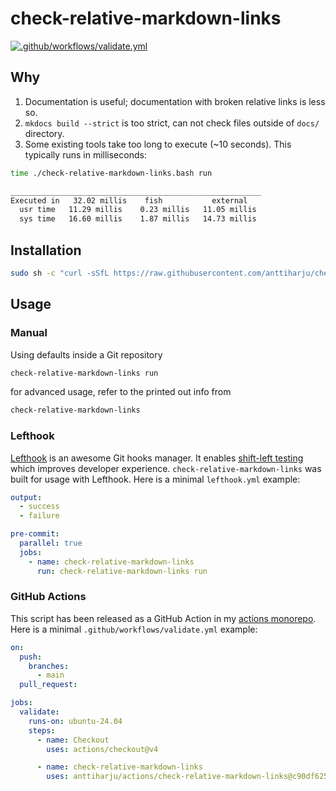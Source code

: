 # check-relative-markdown-links

[![.github/workflows/validate.yml](https://github.com/anttiharju/check-relative-markdown-links/actions/workflows/validate.yml/badge.svg)](https://github.com/anttiharju/check-relative-markdown-links/actions/workflows/validate.yml)

## Why

1. Documentation is useful; documentation with broken relative links is less so.
2. `mkdocs build --strict` is too strict, can not check files outside of `docs/` directory.
3. Some existing tools take too long to execute (~10 seconds). This typically runs in milliseconds:

```sh
time ./check-relative-markdown-links.bash run

________________________________________________________
Executed in   32.02 millis    fish           external
  usr time   11.29 millis    0.23 millis   11.05 millis
  sys time   16.60 millis    1.87 millis   14.73 millis
```

## Installation

```sh
sudo sh -c "curl -sSfL https://raw.githubusercontent.com/anttiharju/check-relative-markdown-links/HEAD/check-relative-markdown-links.bash -o /usr/local/bin/check-relative-markdown-links && chmod +x /usr/local/bin/check-relative-markdown-links"
```

## Usage

### Manual

Using defaults inside a Git repository

```sh
check-relative-markdown-links run
```

for advanced usage, refer to the printed out info from

```sh
check-relative-markdown-links
```

### Lefthook

[Lefthook](https://github.com/evilmartians/lefthook) is an awesome Git hooks manager. It enables [shift-left testing](https://en.wikipedia.org/wiki/Shift-left_testing) which improves developer experience. `check-relative-markdown-links` was built for usage with Lefthook. Here is a minimal `lefthook.yml` example:

```yml
output:
  - success
  - failure

pre-commit:
  parallel: true
  jobs:
    - name: check-relative-markdown-links
      run: check-relative-markdown-links run
```

### GitHub Actions

This script has been released as a GitHub Action in my [actions monorepo](https://github.com/anttiharju/actions/tree/v0/check-relative-markdown-links). Here is a minimal `.github/workflows/validate.yml` example:

```yml
on:
  push:
    branches:
      - main
  pull_request:

jobs:
  validate:
    runs-on: ubuntu-24.04
    steps:
      - name: Checkout
        uses: actions/checkout@v4

      - name: check-relative-markdown-links
        uses: anttiharju/actions/check-relative-markdown-links@c90df6253f5cbdd74ac7f483f5b8b192f3b286bf
```
